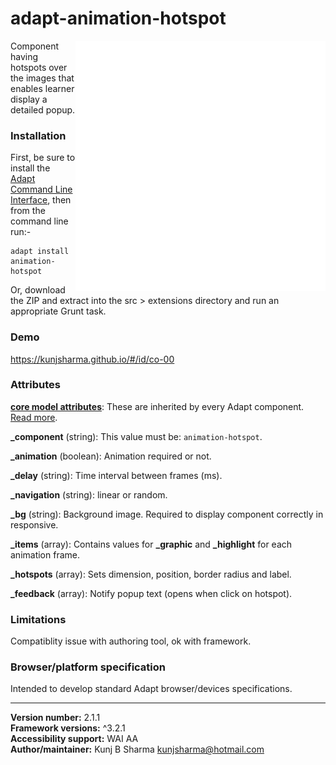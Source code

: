 # adapt-animation-hotspot  

<img src="assets/animation-hotspot.gif" alt="animation-hotspot" align="right" height="400px">

Component having hotspots over the images that enables learner display a detailed popup.

### Installation
First, be sure to install the [Adapt Command Line Interface](https://github.com/cajones/adapt-cli), then from the command line run:-

    adapt install animation-hotspot

Or, download the ZIP and extract into the src > extensions directory and run an appropriate Grunt task.

### Demo

https://kunjsharma.github.io/#/id/co-00

### Attributes

[**core model attributes**](https://github.com/adaptlearning/adapt_framework/wiki/Core-model-attributes): These are inherited by every Adapt component. [Read more](https://github.com/adaptlearning/adapt_framework/wiki/Core-model-attributes).

**_component** (string): This value must be: `animation-hotspot`.

**_animation** (boolean): Animation required or not.

**_delay** (string): Time interval between frames (ms).

**_navigation** (string): linear or random.

**_bg** (string): Background image. Required to display component correctly in responsive.

**_items** (array): Contains values for **_graphic** and **_highlight** for each animation frame.

**_hotspots** (array): Sets dimension, position, border radius and label.

**_feedback** (array): Notify popup text (opens when click on hotspot).

### Limitations

Compatiblity issue with authoring tool, ok with framework.

### Browser/platform specification

Intended to develop standard Adapt browser/devices specifications.

----------------------------
**Version number:**  2.1.1  
**Framework versions:** ^3.2.1  
**Accessibility support:** WAI AA  
**Author/maintainer:** Kunj B Sharma <kunjsharma@hotmail.com>  
